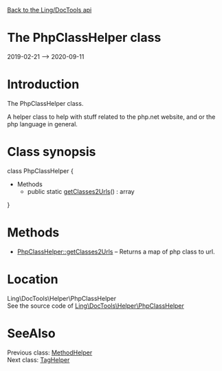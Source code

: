 [Back to the Ling/DocTools api](https://github.com/lingtalfi/DocTools/blob/master/doc/api/Ling/DocTools.md)



The PhpClassHelper class
================
2019-02-21 --> 2020-09-11






Introduction
============

The PhpClassHelper class.

A helper class to help with stuff related to the php.net website, and or the php language in general.



Class synopsis
==============


class <span class="pl-k">PhpClassHelper</span>  {

- Methods
    - public static [getClasses2Urls](https://github.com/lingtalfi/DocTools/blob/master/doc/api/Ling/DocTools/Helper/PhpClassHelper/getClasses2Urls.md)() : array

}






Methods
==============

- [PhpClassHelper::getClasses2Urls](https://github.com/lingtalfi/DocTools/blob/master/doc/api/Ling/DocTools/Helper/PhpClassHelper/getClasses2Urls.md) &ndash; Returns a map of php class to url.





Location
=============
Ling\DocTools\Helper\PhpClassHelper<br>
See the source code of [Ling\DocTools\Helper\PhpClassHelper](https://github.com/lingtalfi/DocTools/blob/master/Helper/PhpClassHelper.php)



SeeAlso
==============
Previous class: [MethodHelper](https://github.com/lingtalfi/DocTools/blob/master/doc/api/Ling/DocTools/Helper/MethodHelper.md)<br>Next class: [TagHelper](https://github.com/lingtalfi/DocTools/blob/master/doc/api/Ling/DocTools/Helper/TagHelper.md)<br>
